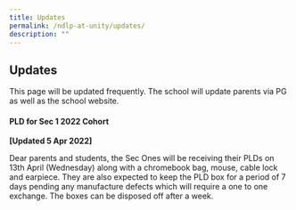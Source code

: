 ```yaml
---
title: Updates
permalink: /ndlp-at-unity/updates/
description: ""
---
```

## Updates 

This page will be updated frequently. The school will update parents via PG as well as the school website. 

#### PLD for Sec 1 2022 Cohort

**\[Updated 5 Apr 2022\]** 
  
Dear parents and students, the Sec Ones will be receiving their PLDs on 13th April (Wednesday) along with a chromebook bag, mouse, cable lock and earpiece. They are also expected to keep the PLD box for a period of 7 days pending any manufacture defects which will require a one to one exchange. The boxes can be disposed off after a week.